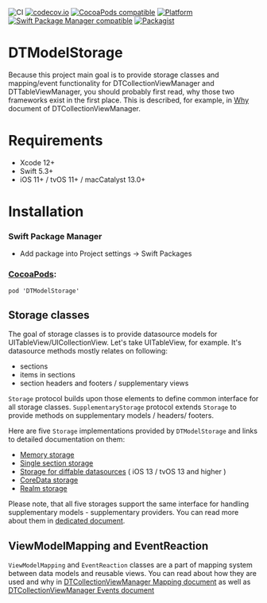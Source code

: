 ![CI](https://github.com/DenTelezhkin/DTModelStorage/workflows/CI/badge.svg)
[![codecov.io](http://codecov.io/github/DenTelezhkin/DTModelStorage/coverage.svg?branch=master)](http://codecov.io/github/DenTelezhkin/DTModelStorage?branch=master)
[![CocoaPods compatible](https://img.shields.io/cocoapods/v/DTModelStorage.svg)](https://cocoapods.org/pods/DTModelStorage)
[![Platform](https://img.shields.io/cocoapods/p/DTModelStorage.svg?style=flat)](https://dentelezhkin.github.io/DTModelStorage)
[![Swift Package Manager compatible](https://img.shields.io/badge/Swift%20Package%20Manager-compatible-brightgreen.svg)](https://github.com/apple/swift-package-manager)
[![Packagist](https://img.shields.io/packagist/l/doctrine/orm.svg)]()

DTModelStorage
==============

 Because this project main goal is to provide storage classes and mapping/event functionality for DTCollectionViewManager and DTTableViewManager, you should probably first read, why those two frameworks exist in the first place. This is described, for example, in [Why](https://github.com/DenTelezhkin/DTCollectionViewManager/blob/master/Documentation/Why.md) document of DTCollectionViewManager.

 Requirements
 ============

 * Xcode 12+
 * Swift 5.3+
 * iOS 11+ / tvOS 11+ / macCatalyst 13.0+

Installation
============

### Swift Package Manager

 * Add package into Project settings -> Swift Packages

### [CocoaPods](https://cocoapods.org):

    pod 'DTModelStorage'

## Storage classes

The goal of storage classes is to provide datasource models for UITableView/UICollectionView. Let's take UITableView, for example. It's datasource methods mostly relates on following:

* sections
* items in sections
* section headers and footers / supplementary views

`Storage` protocol builds upon those elements to define common interface for all storage classes. `SupplementaryStorage` protocol extends `Storage` to provide methods on supplementary models / headers/ footers.

Here are five `Storage` implementations provided by `DTModelStorage` and links to detailed documentation on them:

* [Memory storage](Documentation/Memory%20Storage.md)
* [Single section storage](Documentation/Single%20section%20diffable%20storage.md)
* [Storage for diffable datasources](Documentation/Diffable%20Datasource%20storage.md) ( iOS 13 / tvOS 13 and higher )
* [CoreData storage](Documentation/CoreData%20storage.md)
* [Realm storage](Documentation/Realm%20storage.md)

Please note, that all five storages support the same interface for handling supplementary models - supplementary providers. You can read more about them in [dedicated document](Documentation/Supplementary%20providers.md).

## ViewModelMapping and EventReaction

`ViewModelMapping` and `EventReaction` classes are a part of mapping system between data models and reusable views. You can read about how they are used and why in [DTCollectionViewManager Mapping document](https://github.com/DenTelezhkin/DTCollectionViewManager/blob/master/Documentation/Mapping.md) as well as [DTCollectionViewManager Events document](https://github.com/DenTelezhkin/DTCollectionViewManager/blob/master/Documentation/Events.md)
